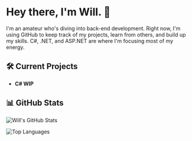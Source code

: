 

# Hey there, I'm Will. 👋

I'm an amateur who's diving into back-end development. Right now, I'm using GitHub to keep track of my projects, learn from others, and build up my skills. C#, .NET, and ASP.NET are where I'm focusing most of my energy.

## 🛠️ Current Projects
- **C# WIP**

## 📊 GitHub Stats

![Will's GitHub Stats](https://github-readme-stats.vercel.app/api?username=yourusername&count_private=true&show_icons=true&hide_title=true)

<!-- If you want to include a Top Languages Card -->
![Top Languages](https://github-readme-stats.vercel.app/api/top-langs/?username=yourusername&langs_count=10)
